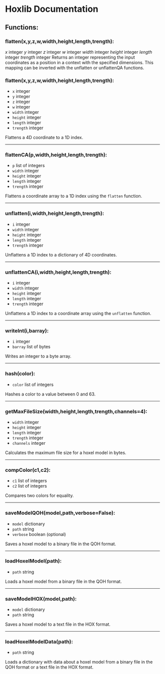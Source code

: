 # Hoxlib Documentation

## Functions:

### flatten(x,y,z,w,width,height,length,trength):
*x* integer
*y* integer
*z* integer
*w* integer
*width* integer
*height* integer
*length* integer
*trength* integer
Returns an integer representing the input coordinates as a position in a context with the specified dimensions. This mapping can be inverted with the unflatten or unflattenQA functions.

### flatten(x,y,z,w,width,height,length,trength):

* `x` integer
* `y` integer
* `z` integer
* `w` integer
* `width` integer
* `height` integer
* `length` integer
* `trength` integer

Flattens a 4D coordinate to a 1D index.

---

### flattenCA(p,width,height,length,trength):

* `p` list of integers
* `width` integer
* `height` integer
* `length` integer
* `trength` integer

Flattens a coordinate array to a 1D index using the `flatten` function.

---

### unflatten(i,width,height,length,trength):

* `i` integer
* `width` integer
* `height` integer
* `length` integer
* `trength` integer

Unflattens a 1D index to a dictionary of 4D coordinates.

---

### unflattenCA(i,width,height,length,trength):

* `i` integer
* `width` integer
* `height` integer
* `length` integer
* `trength` integer

Unflattens a 1D index to a coordinate array using the `unflatten` function.

---

### writeInt(i,barray):

* `i` integer
* `barray` list of bytes

Writes an integer to a byte array.

---

### hash(color):

* `color` list of integers

Hashes a color to a value between 0 and 63.

---

### getMaxFileSize(width,height,length,trength,channels=4):

* `width` integer
* `height` integer
* `length` integer
* `trength` integer
* `channels` integer

Calculates the maximum file size for a hoxel model in bytes.

---

### compColor(c1,c2):

* `c1` list of integers
* `c2` list of integers

Compares two colors for equality.

---

### saveModelQOH(model,path,verbose=False):

* `model` dictionary
* `path` string
* `verbose` boolean (optional)

Saves a hoxel model to a binary file in the QOH format.

---

### loadHoxelModel(path):

* `path` string

Loads a hoxel model from a binary file in the QOH format.

---

### saveModelHOX(model,path):

* `model` dictionary
* `path` string

Saves a hoxel model to a text file in the HOX format.

---

### loadHoxelModelData(path):

* `path` string

Loads a dictionary with data about a hoxel model from a binary file in the QOH format or a text file in the HOX format.